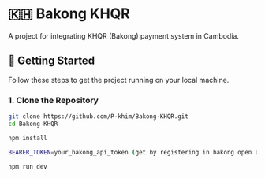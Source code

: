 # 🇰🇭 Bakong KHQR

A project for integrating KHQR (Bakong) payment system in Cambodia.

## 🚀 Getting Started

Follow these steps to get the project running on your local machine.

### 1. Clone the Repository

```bash
git clone https://github.com/P-khim/Bakong-KHQR.git
cd Bakong-KHQR

npm install

BEARER_TOKEN=your_bakong_api_token (get by registering in bakong open api -- https://api-bakong.nbc.gov.kh/register )

npm run dev
